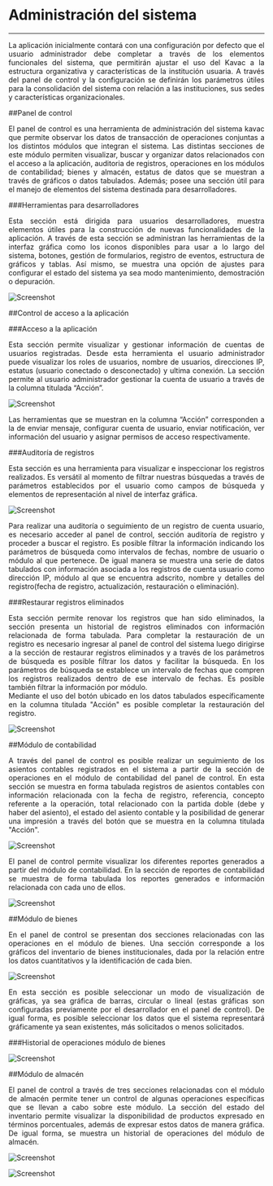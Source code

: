 # Administración del sistema 
****************************

<div style="text-align: justify;">
La aplicación inicialmente contará con una configuración por defecto que el usuario administrador debe completar a través de los elementos funcionales del sistema, que permitirán ajustar el uso del Kavac a la estructura organizativa y características de la institución usuaria.   A través del panel de control y la configuración se definirán los parámetros útiles para la consolidación del sistema con relación a las instituciones, sus sedes y características organizacionales.   
</div>

##Panel de control  

<div style="text-align: justify;">
El panel de control es una herramienta de administración del sistema kavac que permite observar los datos de transacción de operaciones conjuntas a los distintos módulos que integran el sistema.   Las distintas secciones de este módulo permiten visualizar, buscar y organizar datos relacionados con el acceso a la aplicación, auditoria de registros, operaciones en los módulos de contabilidad; bienes y almacén, estatus de datos que se muestran a través de gráficos o datos tabulados.   Además; posee una sección útil para el manejo de elementos del sistema destinada para desarrolladores. 
</div>

###Herramientas para desarrolladores 

<div style="text-align: justify;">
Esta sección está dirigida para usuarios desarrolladores, muestra elementos útiles para la construcción de nuevas funcionalidades de la aplicación.  A través de esta sección se administran las herramientas de la interfaz gráfica como los iconos disponibles para usar a lo largo del sistema, botones, gestión de formularios, registro de eventos, estructura de gráficos y tablas.   Así mismo, se muestra una opción de ajustes para configurar el estado del sistema ya sea modo mantenimiento, demostración o depuración. 
</div>

![Screenshot](img/herramientas-desarrolladores.png)


##Control de acceso a la aplicación 

###Acceso a la aplicación

<div style="text-align: justify;">
Esta sección permite visualizar y gestionar información de cuentas de usuarios registradas. Desde esta herramienta el usuario administrador puede visualizar los roles de usuarios, nombre de usuarios, direcciones IP, estatus (usuario conectado o desconectado) y ultima conexión.   La sección permite al usuario administrador gestionar la cuenta de usuario a través de la columna titulada “Acción”.
</div>

![Screenshot](img/acceso-aplicacion.png)

<div style="text-align: justify;">
Las herramientas que se muestran en la columna “Acción” corresponden a la de enviar mensaje, configurar cuenta de usuario, enviar notificación, ver información del usuario y asignar permisos de acceso respectivamente.      
</div>   


###Auditoría de registros 

<div style="text-align: justify;">
Esta sección es una herramienta para visualizar e inspeccionar los registros realizados.    Es versátil al momento de filtrar nuestras búsquedas a través de parámetros establecidos por el usuario como campos de búsqueda y elementos de representación al nivel de interfaz gráfica. 
</div>

![Screenshot](img/auditoria-registros.png)

<div style="text-align: justify;">
Para realizar una auditoría o seguimiento de un registro de cuenta usuario, es necesario acceder al panel de control, sección auditoría de registro y proceder a buscar el registro.   Es posible filtrar la información indicando los parámetros de búsqueda como intervalos de fechas, nombre de usuario o módulo al que pertenece.   De igual manera se muestra una serie de datos tabulados con información asociada a los registros de cuenta usuario como dirección IP, módulo al que se encuentra adscrito, nombre y detalles del registro(fecha de registro, actualización, restauración o eliminación).  
</div>

###Restaurar registros eliminados 

<div style="text-align: justify;">
Esta sección permite renovar los registros que han sido eliminados, la sección presenta un historial de registros eliminados con información relacionada  de forma tabulada.  Para completar la restauración de un registro es necesario ingresar al panel de control del sistema luego dirigirse a la sección de restaurar registros eliminados y a través de los parámetros de búsqueda es posible filtrar los datos y facilitar la búsqueda.   En los parámetros de búsqueda se establece un intervalo de fechas que compren los registros realizados dentro de ese intervalo de fechas.  Es posible también filtrar la información por módulo. 
</div>

<div style="text-align: justify;">
 Mediante el uso del botón ubicado en los datos tabulados específicamente en la columna titulada "Acción" es posible completar la restauración del registro. 
</div>

![Screenshot](img/restaurar-registros.png)

##Módulo de contabilidad


<div style="text-align: justify;">
A través del panel de control es posible realizar un seguimiento de los asientos contables registrados en el sistema a partir de la sección de operaciones en el módulo de contabilidad del panel de control.   En esta sección se muestra en forma tabulada registros de asientos contables con información relacionada con la fecha de registro, referencia, concepto referente a la operación, total relacionado con la partida doble (debe y haber del asiento), el estado  del asiento contable y la posibilidad de generar una impresión a través del botón que se muestra en la columna titulada "Acción". 
</div>

![Screenshot](img/operaciones-contabilidad.png)

<div style="text-align: justify;">
El panel de control permite visualizar los diferentes reportes generados a partir del módulo de contabilidad.    En la sección de reportes de contabilidad se muestra de forma tabulada los reportes generados e información relacionada con cada uno de ellos. 
</div>

![Screenshot](img/reportes-contabilidad.png)

##Módulo de bienes 

<div style="text-align: justify;">
En el panel de control se presentan dos secciones relacionadas con las operaciones en el módulo de bienes. Una sección corresponde a los gráficos del inventario de bienes institucionales, dada por la relación entre los datos cuantitativos y la identificación de cada bien. 
</div>

![Screenshot](img/graficos-bienes.png)

<div style="text-align: justify;">
En esta sección es posible seleccionar un modo de visualización de gráficas, ya sea gráfica de barras, circular o lineal (estas gráficas son configuradas previamente por el desarrollador en el panel de control).    De igual forma, es posible seleccionar los datos que el sistema representará gráficamente ya sean existentes, más solicitados o menos solicitados.  
</div>

###Historial de operaciones módulo de bienes

![Screenshot](img/operaciones-bienes.png)


##Módulo de almacén 

<div style="text-align: justify;">
El panel de control a través de tres secciones relacionadas con el módulo de almacén permite tener un control de algunas operaciones específicas que se llevan a cabo sobre este módulo.  La sección del estado del inventario permite visualizar la disponibilidad de productos expresado en términos porcentuales, además de expresar estos datos de manera gráfica.   De igual forma, se muestra un historial de operaciones del módulo de almacén.   
</div>

![Screenshot](img/inventario-almacen.png)

![Screenshot](img/operaciones-almacen.png)








